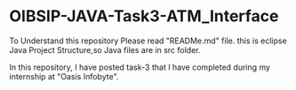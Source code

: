 # OIBSIP-JAVA-Task3-ATM_Interface
To Understand this repository Please read "READMe.md" file.
this is eclipse Java Project Structure,so Java files are in src folder.<br>

In this repository, I have posted task-3 that I have completed during my internship at "Oasis Infobyte".  <br>
